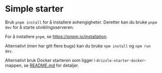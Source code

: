 # Simple starter

Bruk `pnpm install` for å installere avhengigheter.
Deretter kan du bruke `pnpm dev` for å starte utviklingsserveren.

For å installere `pnpm`, se https://pnpm.io/installation.

Alternativt (men har gitt flere bugs) kan du bruke `npm install` og `npm run dev`.

Alternativt bruk Docker starteren som ligger i `drizzle-starter-docker`-mappen, se [README.md](../drizzle-starter-docker/README.md) for detaljer.
